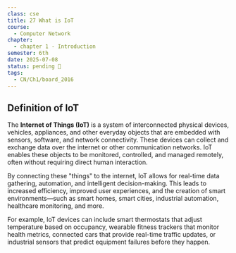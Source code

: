 ```yaml
---
class: cse
title: 27 What is IoT
course:
  - Computer Network
chapter:
  - chapter 1 - Introduction
semester: 6th
date: 2025-07-08
status: pending 🛑
tags:
  - CN/Ch1/board_2016
---
```


## Definition of IoT

The **Internet of Things (IoT)** is a system of interconnected physical devices, vehicles, appliances, and other everyday objects that are embedded with sensors, software, and network connectivity. These devices can collect and exchange data over the internet or other communication networks. IoT enables these objects to be monitored, controlled, and managed remotely, often without requiring direct human interaction.

By connecting these "things" to the internet, IoT allows for real-time data gathering, automation, and intelligent decision-making. This leads to increased efficiency, improved user experiences, and the creation of smart environments—such as smart homes, smart cities, industrial automation, healthcare monitoring, and more.

For example, IoT devices can include smart thermostats that adjust temperature based on occupancy, wearable fitness trackers that monitor health metrics, connected cars that provide real-time traffic updates, or industrial sensors that predict equipment failures before they happen.
